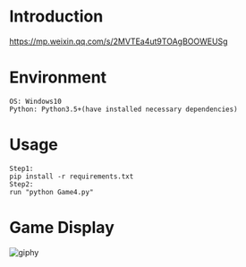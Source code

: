 # Introduction
https://mp.weixin.qq.com/s/2MVTEa4ut9TOAgBOOWEUSg

# Environment
```
OS: Windows10
Python: Python3.5+(have installed necessary dependencies)
```

# Usage
```
Step1:
pip install -r requirements.txt
Step2:
run "python Game4.py"
```

# Game Display
![giphy](demonstration/running.gif)